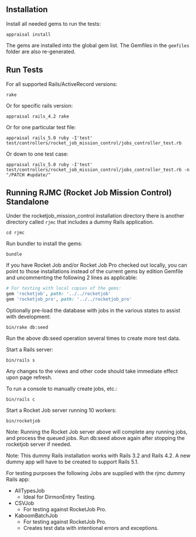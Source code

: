## Installation

Install all needed gems to run the tests:

    appraisal install

The gems are installed into the global gem list.
The Gemfiles in the `gemfiles` folder are also re-generated.

## Run Tests

For all supported Rails/ActiveRecord versions:

    rake

Or for specific rails version:

    appraisal rails_4.2 rake

Or for one particular test file:

    appraisal rails_5.0 ruby -I'test' test/controllers/rocket_job_mission_control/jobs_controller_test.rb

Or down to one test case:

    appraisal rails_5.0 ruby -I'test' test/controllers/rocket_job_mission_control/jobs_controller_test.rb -n "/PATCH #update/"

## Running RJMC (Rocket Job Mission Control) Standalone

Under the rocketjob_mission_control installation directory there is another directory called `rjmc`
that includes a dummy Rails application.

    cd rjmc
    
Run bundler to install the gems:

    bundle
    
If you have Rocket Job and/or Rocket Job Pro checked out locally, you can point to those installations
instead of the current gems by edition Gemfile and uncommenting the following 2 lines as applicable:

~~~ruby
# For testing with local copies of the gems:
gem 'rocketjob', path: '../../rocketjob'
gem 'rocketjob_pro', path: '../../rocketjob_pro'
~~~

Optionally pre-load the database with jobs in the various states to assist with development:

    bin/rake db:seed
    
Run the above db:seed operation several times to create more test data.

Start a Rails server:

    bin/rails s

Any changes to the views and other code should take immediate effect upon page refresh.
   
To run a console to manually create jobs, etc.:

    bin/rails c
    
Start a Rocket Job server running 10 workers:

    bin/rocketjob

Note: Running the Rocket Job server above will complete any running jobs, and process
 the queued jobs. Run db:seed above again after stopping the rocketjob server if needed.
 
Note: This dummy Rails installation works with Rails 3.2 and Rails 4.2. A new dummy app
 will have to be created to support Rails 5.1. 

For testing purposes the following Jobs are supplied with the rjmc dummy Rails app:
* AllTypesJob
    * Ideal for DirmonEntry Testing.
* CSVJob
    * For testing against RocketJob Pro.
* KaboomBatchJob
    * For testing against RocketJob Pro.
    * Creates test data with intentional errors and exceptions.
